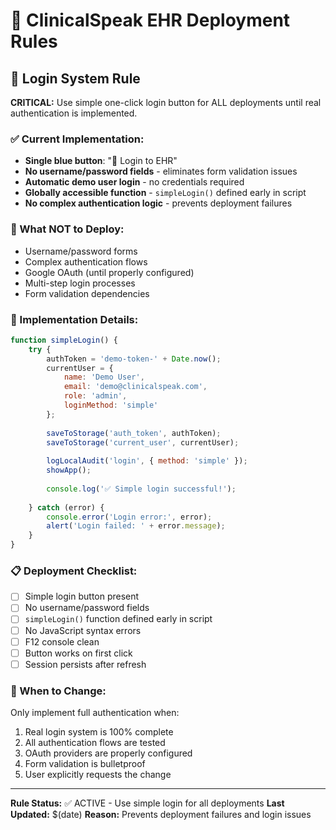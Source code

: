 # 🚀 ClinicalSpeak EHR Deployment Rules

## 🔑 Login System Rule

**CRITICAL:** Use simple one-click login button for ALL deployments until real authentication is implemented.

### ✅ Current Implementation:
- **Single blue button**: "🏥 Login to EHR"
- **No username/password fields** - eliminates form validation issues
- **Automatic demo user login** - no credentials required
- **Globally accessible function** - `simpleLogin()` defined early in script
- **No complex authentication logic** - prevents deployment failures

### 🚫 What NOT to Deploy:
- Username/password forms
- Complex authentication flows
- Google OAuth (until properly configured)
- Multi-step login processes
- Form validation dependencies

### 🔧 Implementation Details:
```javascript
function simpleLogin() {
    try {
        authToken = 'demo-token-' + Date.now();
        currentUser = { 
            name: 'Demo User',
            email: 'demo@clinicalspeak.com',
            role: 'admin',
            loginMethod: 'simple'
        };
        
        saveToStorage('auth_token', authToken);
        saveToStorage('current_user', currentUser);
        
        logLocalAudit('login', { method: 'simple' });
        showApp();
        
        console.log('✅ Simple login successful!');
        
    } catch (error) {
        console.error('Login error:', error);
        alert('Login failed: ' + error.message);
    }
}
```

### 📋 Deployment Checklist:
- [ ] Simple login button present
- [ ] No username/password fields
- [ ] `simpleLogin()` function defined early in script
- [ ] No JavaScript syntax errors
- [ ] F12 console clean
- [ ] Button works on first click
- [ ] Session persists after refresh

### 🔄 When to Change:
Only implement full authentication when:
1. Real login system is 100% complete
2. All authentication flows are tested
3. OAuth providers are properly configured
4. Form validation is bulletproof
5. User explicitly requests the change

---

**Rule Status:** ✅ ACTIVE - Use simple login for all deployments
**Last Updated:** $(date)
**Reason:** Prevents deployment failures and login issues

